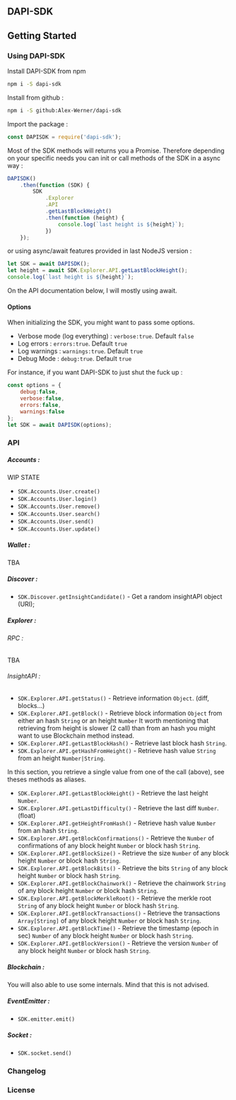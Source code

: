 ## DAPI-SDK

## Getting Started
### Using DAPI-SDK

Install DAPI-SDK from npm

```sh
npm i -S dapi-sdk
```

Install from github :

```sh
npm i -S github:Alex-Werner/dapi-sdk
```

Import the package :
```js
const DAPISDK = require('dapi-sdk');
```

Most of the SDK methods will returns you a Promise.
Therefore depending on your specific needs you can init or call methods of the SDK in a async way :
```js
DAPISDK()
    .then(function (SDK) {
        SDK
            .Explorer
            .API
            .getLastBlockHeight()
            .then(function (height) {
                console.log(`last height is ${height}`);
            })
    });
```

or using async/await features provided in last NodeJS version :
```js
let SDK = await DAPISDK();
let height = await SDK.Explorer.API.getLastBlockHeight();
console.log(`last height is ${height}`);
```

On the API documentation below, I will mostly using await.

#### Options
When initializing the SDK, you might want to pass some options.

- Verbose mode (log everything) : `verbose:true`. Default `false`
- Log errors : `errors:true`. Default `true`
- Log warnings : `warnings:true`. Default `true`
- Debug Mode : `debug:true`. Default `true`

For instance, if you want DAPI-SDK to just shut the fuck up :
```js
const options = {
    debug:false,
    verbose:false,
    errors:false,
    warnings:false
};
let SDK = await DAPISDK(options);
```

### API

##### Accounts :
WIP STATE
- `SDK.Accounts.User.create()`
- `SDK.Accounts.User.login()`
- `SDK.Accounts.User.remove()`
- `SDK.Accounts.User.search()`
- `SDK.Accounts.User.send()`
- `SDK.Accounts.User.update()`

##### Wallet :
TBA
##### Discover :
- `SDK.Discover.getInsightCandidate()` - Get a random insightAPI object (URI);

##### Explorer :
###### RPC :
TBA
###### InsightAPI :
- `SDK.Explorer.API.getStatus()` - Retrieve information `Object`. (diff, blocks...)
- `SDK.Explorer.API.getBlock()` - Retrieve block information `Object` from either an hash `String` or an height `Number`
   It worth mentioning that retrieving from height is slower (2 call) than from an hash you might want to use Blockchain method instead.
- `SDK.Explorer.API.getLastBlockHash()` - Retrieve last block hash `String`.
- `SDK.Explorer.API.getHashFromHeight()` - Retrieve hash value `String` from an height `Number|String`.

In this section, you retrieve a single value from one of the call (above), see theses methods as aliases.
- `SDK.Explorer.API.getLastBlockHeight()` - Retrieve the last height `Number`.
- `SDK.Explorer.API.getLastDifficulty()` - Retrieve the last diff `Number`.(float)
- `SDK.Explorer.API.getHeightFromHash()` - Retrieve hash value `Number` from an hash `String`.
- `SDK.Explorer.API.getBlockConfirmations()` - Retrieve the `Number` of confirmations of any block height `Number` or block hash `String`.
- `SDK.Explorer.API.getBlockSize()` - Retrieve the size `Number` of any block height `Number` or block hash `String`.
- `SDK.Explorer.API.getBlockBits()` - Retrieve the bits `String` of any block height `Number` or block hash `String`.
- `SDK.Explorer.API.getBlockChainwork()` - Retrieve the chainwork `String` of any block height `Number` or block hash `String`.
- `SDK.Explorer.API.getBlockMerkleRoot()` - Retrieve the merkle root `String` of any block height `Number` or block hash `String`.
- `SDK.Explorer.API.getBlockTransactions()` - Retrieve the transactions `Array[String]` of any block height `Number` or block hash `String`.
- `SDK.Explorer.API.getBlockTime()` - Retrieve the timestamp (epoch in sec) `Number` of any block height `Number` or block hash `String`.
- `SDK.Explorer.API.getBlockVersion()` - Retrieve the version `Number` of any block height `Number` or block hash `String`.

##### Blockchain :

You will also able to use some internals. Mind that this is not advised.
##### EventEmitter :
- `SDK.emitter.emit()`

##### Socket :
- `SDK.socket.send()`

### Changelog
### License
